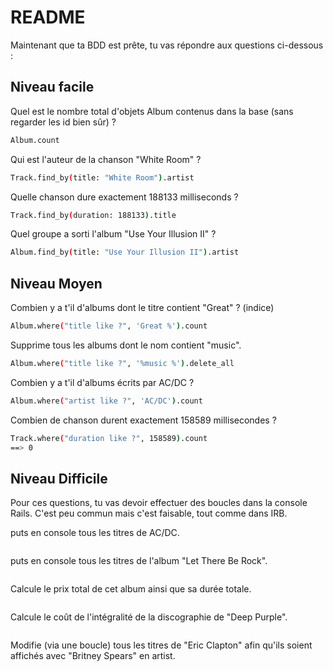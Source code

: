 # README

Maintenant que ta BDD est prête, tu vas répondre aux questions ci-dessous :

## Niveau facile

Quel est le nombre total d'objets Album contenus dans la base (sans regarder les id bien sûr) ?
```bash
Album.count
```
Qui est l'auteur de la chanson "White Room" ?
```bash
Track.find_by(title: "White Room").artist
```
Quelle chanson dure exactement 188133 milliseconds ?
```bash
Track.find_by(duration: 188133).title
```
Quel groupe a sorti l'album "Use Your Illusion II" ?
```bash
Album.find_by(title: "Use Your Illusion II").artist
```

## Niveau Moyen
Combien y a t'il d'albums dont le titre contient "Great" ? (indice)
```bash
Album.where("title like ?", 'Great %').count
```
Supprime tous les albums dont le nom contient "music".
```bash
Album.where("title like ?", '%music %').delete_all
```
Combien y a t'il d'albums écrits par AC/DC ?
```bash
Album.where("artist like ?", 'AC/DC').count
```
Combien de chanson durent exactement 158589 millisecondes ?
```bash
Track.where("duration like ?", 158589).count
==> 0
```

## Niveau Difficile
Pour ces questions, tu vas devoir effectuer des boucles dans la console Rails. C'est peu commun mais c'est faisable, tout comme dans IRB.

puts en console tous les titres de AC/DC.
```bash

```
puts en console tous les titres de l'album "Let There Be Rock".
```bash

```
Calcule le prix total de cet album ainsi que sa durée totale.
```bash

```
Calcule le coût de l'intégralité de la discographie de "Deep Purple".
```bash

```
Modifie (via une boucle) tous les titres de "Eric Clapton" afin qu'ils soient affichés avec "Britney Spears" en artist.
```bash

```
